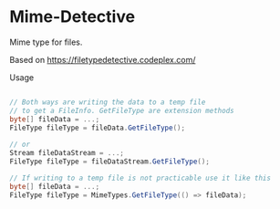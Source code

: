 Mime-Detective
==============

Mime type for files.

Based on https://filetypedetective.codeplex.com/


Usage 

```csharp

// Both ways are writing the data to a temp file
// to get a FileInfo. GetFileType are extension methods
byte[] fileData = ...;
FileType fileType = fileData.GetFileType();
   
// or 
Stream fileDataStream = ...;
FileType fileType = fileDataStream.GetFileType();

// If writing to a temp file is not practicable use it like this
byte[] fileData = ...;
FileType fileType = MimeTypes.GetFileType(() => fileData);
   
```
